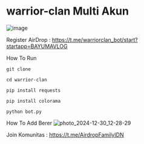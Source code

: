 # warrior-clan Multi Akun 
![image](https://github.com/user-attachments/assets/cba5d172-42db-4001-9498-8eca359f577d)


Register AirDrop : https://t.me/warriorclan_bot/start?startapp=BAYUMAVLOG

How To Run 
```
git clone
```
```
cd warrior-clan
```
```
pip install requests
```
```
pip install colorama
```
```
python bot.py
```

How To Add Berer 
![photo_2024-12-30_12-28-29](https://github.com/user-attachments/assets/5fb7c7a4-f143-4cfc-8167-36d6cfc23cc6)


Join Komunitas : https://t.me/AirdropFamilyIDN
